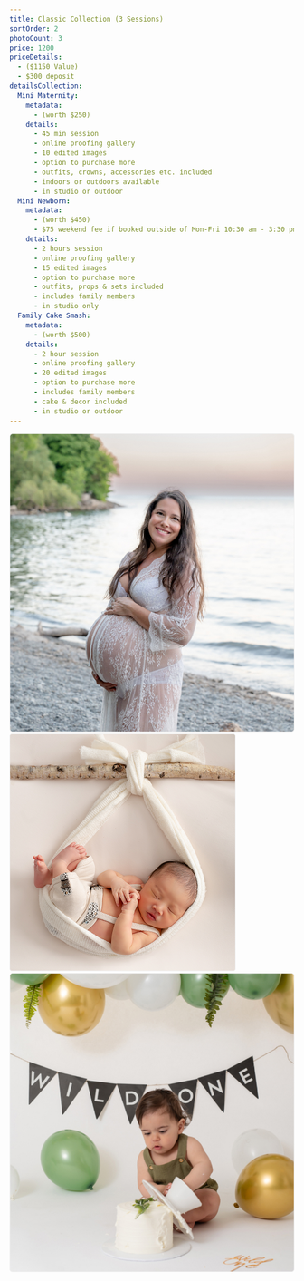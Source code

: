 ```yaml
---
title: Classic Collection (3 Sessions)
sortOrder: 2
photoCount: 3
price: 1200
priceDetails:
  - ($1150 Value)
  - $300 deposit
detailsCollection:
  Mini Maternity:
    metadata:
      - (worth $250)
    details:
      - 45 min session
      - online proofing gallery
      - 10 edited images
      - option to purchase more
      - outfits, crowns, accessories etc. included
      - indoors or outdoors available
      - in studio or outdoor
  Mini Newborn:
    metadata:
      - (worth $450)
      - $75 weekend fee if booked outside of Mon-Fri 10:30 am - 3:30 pm
    details:
      - 2 hours session
      - online proofing gallery
      - 15 edited images
      - option to purchase more
      - outfits, props & sets included
      - includes family members
      - in studio only
  Family Cake Smash:
    metadata:
      - (worth $500)
    details:
      - 2 hour session
      - online proofing gallery
      - 20 edited images
      - option to purchase more
      - includes family members
      - cake & decor included
      - in studio or outdoor
---
```


![Pregnant woman on beach](../../assets/pregoOnBeach.jpg)
![Baby In Sling](../../assets/BabyInSling.png)
![Wild One](../../assets/wildOne.jpg)
